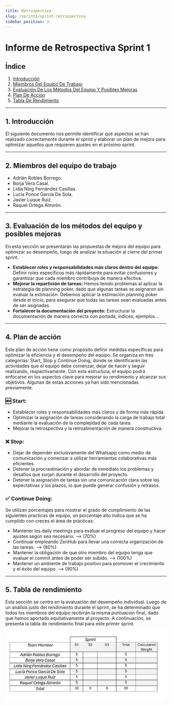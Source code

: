 ```yaml
---
title: Retrospectiva
slug: /sprint1/sprint-retrospectiva
sidebar_position: 3
---
```


# Informe de Retrospectiva Sprint 1 

## Índice

1. [Introducción](#1-introducción)
2. [Miembros Del Equipo De Trabajo](#2-miembros-del-equipo-de-trabajo)
3. [Evaluación De Los Métodos Del Equipo Y Posibles Mejoras](#3-evaluación-de-los-métodos-del-equipo-y-posibles-mejoras)
4. [Plan De Acción](#4-plan-de-acción)
5. [Tabla De Rendimiento](#5-tabla-de-rendimiento)

---

## **1. Introducción**
El siguiente documento nos permite identificar qué aspectos se han realizado correctamente durante el sprint y elaborar un plan de mejora para optimizar aquellos que requieren ajustes en el próximo sprint.

---

## **2. Miembros del equipo de trabajo**
- Adrián Robles Borrego.
- Borja Vera Casal.
- Lidia Ning Fernández Casillas.
- Lucía Ponce García De Sola.
- Javier Luque Ruiz.
- Raquel Ortega Almirón.

---

## **3. Evaluación de los métodos del equipo y posibles mejoras**
En esta sección se presentarán las propuestas de mejora del equipo para optimizar su desempeño, luego de analizar la situación al cierre del primer sprint.
- **Establecer roles y responsabilidades más claros dentro del equipo:** Definir roles específicos más rápidamente para evitar confusiones y garantizar que cada miembro contribuya de manera efectiva.
- **Mejorar la repartición de tareas:** Hemos tenido problemas al aplicar la estrategia de planning poker, dado que algunas tareas se asignaron sin evaluar la estimación. Debemos aplicar la estimación planning poker desde el inicio, para asegurar que todas las tareas sean evaluadas antes de ser asignadas.
- **Fortalecer la documentación del proyecto:** Estructurar la documentación de manera correcta con portada, índices, ejemplos...

---

## **4. Plan de acción**
Este plan de acción tiene como propósito definir medidas específicas para optimizar la eficiencia y el desempeño del equipo. Se organiza en tres categorías: Start, Stop y Continue Doing, donde se identificarán las actividades que el equipo debe comenzar, dejar de hacer y seguir realizando, respectivamente. Con esta estructura, el equipo podrá enfocarse en los aspectos clave para mejorar su rendimiento y alcanzar sus objetivos. Algunas de estas acciones ya han sido mencionadas previamente.

### 🆕 Start:
- Establecer roles y responsabilidades más claros y de forma más rápida.
- Optimizar la asignación de tareas considerando la carga de trabajo total mediante la evaluación de la complejidad de cada tarea.
- Mejorar la retrospectiva y la retroalimentación de manera constructiva.

### ❌ Stop:
- Dejar de depender exclusivamente del Whatsapp como medio de comunicación y comenzar a utilizar herramientas colaborativas más eficientes.
- Detener la procrastinación y abordar de inmediato los problemas y desafíos que surjan durante el desarrollo del proyecto.
- Detener la asignación de tareas sin una comunicación clara sobre las expectativas y los plazos, lo que puede generar confusión y retrasos.

### ✅ Continue Doing: 
Se utilizan porcentajes para mostrar el grado de cumplimiento de las siguientes practicas de equipo, un porcentaje alto indica que se ha cumplido con creces el área de prácticas: 
- Mantener los daily meetings para evaluar el progreso del equipo y hacer ajustes según sea necesario. --> (70%)
- Continuar empleando ZenHub para llevar una correcta organización de las tareas. --> (80%)
- Mantener la obligación de que otro miembro del equipo tenga que evaluar el commit antes de poder ser subido. --> (100%)
- Mantener un ambiente de trabajo positivo para promover el crecimiento y el éxito del equipo. --> (90%)

---

## **5. Tabla de rendimiento**
Esta sección se centra en la evaluación del desempeño individual. Luego de un análisis justo del rendimiento durante el sprint, se ha determinado que todos los miembros del equipo recibirán la misma puntuación final, dado que hemos aportado equitativamente al proyecto. A continuación, se presenta la tabla de rendimiento final para este primer sprint.

![Tabla de rendimiento de cada desarrollador](../../static/img/Tabla_rendimiento.png) 